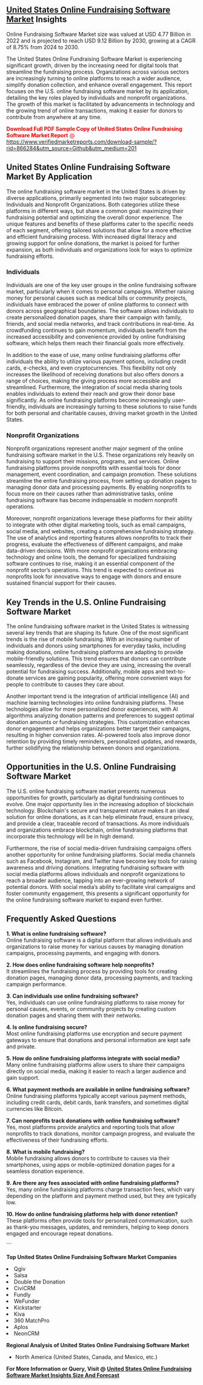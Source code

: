 <h2><a href="https://www.verifiedmarketreports.com/download-sample/?rid=866284&amp;utm_source=Github&amp;utm_medium=201" target="_blank">United States Online Fundraising Software Market</a> Insights</h2><p>Online Fundraising Software Market size was valued at USD 4.77 Billion in 2022 and is projected to reach USD 9.12 Billion by 2030, growing at a CAGR of 8.75% from 2024 to 2030.</p><p><p>The United States Online Fundraising Software Market is experiencing significant growth, driven by the increasing need for digital tools that streamline the fundraising process. Organizations across various sectors are increasingly turning to online platforms to reach a wider audience, simplify donation collection, and enhance overall engagement. This report focuses on the U.S. online fundraising software market by its application, detailing the key roles played by individuals and nonprofit organizations. The growth of this market is facilitated by advancements in technology and the growing trend of online transactions, making it easier for donors to contribute from anywhere at any time.</p><p><p><span class=""><span style="color: #ff0000;"><strong>Download Full PDF Sample Copy of United States Online Fundraising Software Market Report</strong> @ </span><a href="https://www.verifiedmarketreports.com/download-sample/?rid=866284&amp;utm_source=Github&amp;utm_medium=201" target="_blank">https://www.verifiedmarketreports.com/download-sample/?rid=866284&amp;utm_source=Github&amp;utm_medium=201</a></span></p></p><h2>United States Online Fundraising Software Market By Application</h2><p>The online fundraising software market in the United States is driven by diverse applications, primarily segmented into two major subcategories: Individuals and Nonprofit Organizations. Both categories utilize these platforms in different ways, but share a common goal: maximizing their fundraising potential and optimizing the overall donor experience. The unique features and benefits of these platforms cater to the specific needs of each segment, offering tailored solutions that allow for a more effective and efficient fundraising process. With increased digital literacy and growing support for online donations, the market is poised for further expansion, as both individuals and organizations look for ways to optimize fundraising efforts.</p><h3>Individuals</h3><p>Individuals are one of the key user groups in the online fundraising software market, particularly when it comes to personal campaigns. Whether raising money for personal causes such as medical bills or community projects, individuals have embraced the power of online platforms to connect with donors across geographical boundaries. The software allows individuals to create personalized donation pages, share their campaign with family, friends, and social media networks, and track contributions in real-time. As crowdfunding continues to gain momentum, individuals benefit from the increased accessibility and convenience provided by online fundraising software, which helps them reach their financial goals more effectively.</p><p>In addition to the ease of use, many online fundraising platforms offer individuals the ability to utilize various payment options, including credit cards, e-checks, and even cryptocurrencies. This flexibility not only increases the likelihood of receiving donations but also offers donors a range of choices, making the giving process more accessible and streamlined. Furthermore, the integration of social media sharing tools enables individuals to extend their reach and grow their donor base significantly. As online fundraising platforms become increasingly user-friendly, individuals are increasingly turning to these solutions to raise funds for both personal and charitable causes, driving market growth in the United States.</p><h3>Nonprofit Organizations</h3><p>Nonprofit organizations represent another major segment of the online fundraising software market in the U.S. These organizations rely heavily on fundraising to support their missions, programs, and services. Online fundraising platforms provide nonprofits with essential tools for donor management, event coordination, and campaign promotion. These solutions streamline the entire fundraising process, from setting up donation pages to managing donor data and processing payments. By enabling nonprofits to focus more on their causes rather than administrative tasks, online fundraising software has become indispensable in modern nonprofit operations.</p><p>Moreover, nonprofit organizations leverage these platforms for their ability to integrate with other digital marketing tools, such as email campaigns, social media, and websites, creating a comprehensive fundraising strategy. The use of analytics and reporting features allows nonprofits to track their progress, evaluate the effectiveness of different campaigns, and make data-driven decisions. With more nonprofit organizations embracing technology and online tools, the demand for specialized fundraising software continues to rise, making it an essential component of the nonprofit sector’s operations. This trend is expected to continue as nonprofits look for innovative ways to engage with donors and ensure sustained financial support for their causes.</p><h2>Key Trends in the U.S. Online Fundraising Software Market</h2><p>The online fundraising software market in the United States is witnessing several key trends that are shaping its future. One of the most significant trends is the rise of mobile fundraising. With an increasing number of individuals and donors using smartphones for everyday tasks, including making donations, online fundraising platforms are adapting to provide mobile-friendly solutions. This trend ensures that donors can contribute seamlessly, regardless of the device they are using, increasing the overall potential for fundraising success. Additionally, mobile apps and text-to-donate services are gaining popularity, offering more convenient ways for people to contribute to causes they care about.</p><p>Another important trend is the integration of artificial intelligence (AI) and machine learning technologies into online fundraising platforms. These technologies allow for more personalized donor experiences, with AI algorithms analyzing donation patterns and preferences to suggest optimal donation amounts or fundraising strategies. This customization enhances donor engagement and helps organizations better target their campaigns, resulting in higher conversion rates. AI-powered tools also improve donor retention by providing timely reminders, personalized updates, and rewards, further solidifying the relationship between donors and organizations.</p><h2>Opportunities in the U.S. Online Fundraising Software Market</h2><p>The U.S. online fundraising software market presents numerous opportunities for growth, particularly as digital fundraising continues to evolve. One major opportunity lies in the increasing adoption of blockchain technology. Blockchain's secure and transparent nature makes it an ideal solution for online donations, as it can help eliminate fraud, ensure privacy, and provide a clear, traceable record of transactions. As more individuals and organizations embrace blockchain, online fundraising platforms that incorporate this technology will be in high demand.</p><p>Furthermore, the rise of social media-driven fundraising campaigns offers another opportunity for online fundraising platforms. Social media channels such as Facebook, Instagram, and Twitter have become key tools for raising awareness and driving donations. Integrating fundraising software with social media platforms allows individuals and nonprofit organizations to reach a broader audience, tapping into an ever-growing network of potential donors. With social media’s ability to facilitate viral campaigns and foster community engagement, this presents a significant opportunity for the online fundraising software market to expand even further.</p><h2>Frequently Asked Questions</h2><p><strong>1. What is online fundraising software?</strong><br>Online fundraising software is a digital platform that allows individuals and organizations to raise money for various causes by managing donation campaigns, processing payments, and engaging with donors.</p><p><strong>2. How does online fundraising software help nonprofits?</strong><br>It streamlines the fundraising process by providing tools for creating donation pages, managing donor data, processing payments, and tracking campaign performance.</p><p><strong>3. Can individuals use online fundraising software?</strong><br>Yes, individuals can use online fundraising platforms to raise money for personal causes, events, or community projects by creating custom donation pages and sharing them with their networks.</p><p><strong>4. Is online fundraising secure?</strong><br>Most online fundraising platforms use encryption and secure payment gateways to ensure that donations and personal information are kept safe and private.</p><p><strong>5. How do online fundraising platforms integrate with social media?</strong><br>Many online fundraising platforms allow users to share their campaigns directly on social media, making it easier to reach a larger audience and gain support.</p><p><strong>6. What payment methods are available in online fundraising software?</strong><br>Online fundraising platforms typically accept various payment methods, including credit cards, debit cards, bank transfers, and sometimes digital currencies like Bitcoin.</p><p><strong>7. Can nonprofits track donations with online fundraising software?</strong><br>Yes, most platforms provide analytics and reporting tools that allow nonprofits to track donations, monitor campaign progress, and evaluate the effectiveness of their fundraising efforts.</p><p><strong>8. What is mobile fundraising?</strong><br>Mobile fundraising allows donors to contribute to causes via their smartphones, using apps or mobile-optimized donation pages for a seamless donation experience.</p><p><strong>9. Are there any fees associated with online fundraising platforms?</strong><br>Yes, many online fundraising platforms charge transaction fees, which vary depending on the platform and payment method used, but they are typically low.</p><p><strong>10. How do online fundraising platforms help with donor retention?</strong><br>These platforms often provide tools for personalized communication, such as thank-you messages, updates, and reminders, helping to keep donors engaged and encourage repeat donations.</p>```</p><p><strong>Top United States Online Fundraising Software Market Companies</strong></p><div data-test-id=""><p><li>Qgiv</li><li> Salsa</li><li> Double the Donation</li><li> CiviCRM</li><li> Fundly</li><li> WeFunder</li><li> Kickstarter</li><li> Kiva</li><li> 360 MatchPro</li><li> Aplos</li><li> NeonCRM</li></p><div><strong>Regional Analysis of&nbsp;United States Online Fundraising Software Market</strong></div><ul><li dir="ltr"><p dir="ltr">North America&nbsp;(United States, Canada, and Mexico, etc.)</p></li></ul><p><strong>For More Information or Query, Visit @&nbsp;</strong><strong><a href="https://www.verifiedmarketreports.com/product/online-fundraising-software-market/?utm_source=Github&amp;utm_medium=201" target="_blank">United States Online Fundraising Software Market Insights Size And Forecast</a></strong></p></div>
